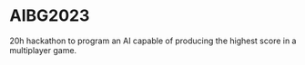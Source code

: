 # AIBG2023

20h hackathon to program an AI capable of producing the highest score in a multiplayer game.
